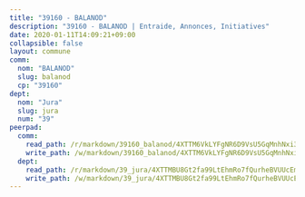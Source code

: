 ```yaml
---
title: "39160 - BALANOD"
description: "39160 - BALANOD | Entraide, Annonces, Initiatives"
date: 2020-01-11T14:09:21+09:00
collapsible: false
layout: commune
comm:
  nom: "BALANOD"
  slug: balanod
  cp: "39160"
dept:
  nom: "Jura"
  slug: jura
  num: "39"
peerpad:
  comm:
    read_path: /r/markdown/39160_balanod/4XTTM6VkLYFgNR6D9VsU5GqMnhNxi3imA7hpYb4rBz9Yi42eA
    write_path: /w/markdown/39160_balanod/4XTTM6VkLYFgNR6D9VsU5GqMnhNxi3imA7hpYb4rBz9Yi42eA-K3TgUeTgoDrMZ4yZCUGR7E75KTio5ppvgyQbsjTAdePbGBWrsVpyEXUt7ZaTnBLv7cKk2zHFuzY4xiNRLqU3ybaJJHhpcu84WCRpkFr3ZoWNmaQieTFzRC1BhsDbTQDGfniMimfc
  dept:
    read_path: /r/markdown/39_jura/4XTTMBU8Gt2fa99LtEhmRo7fQurheBVUUcEmcUcrj82YN8mg7
    write_path: /w/markdown/39_jura/4XTTMBU8Gt2fa99LtEhmRo7fQurheBVUUcEmcUcrj82YN8mg7-K3TgTcNZmu4vnNMaCfgcL8UVTLrMMzc995tkrcbQnJrz2QJUTFFzY77q7ECMK21XeFnonjpMWqFzgVngXjdq8HzYe3HRbuYXbvX8ofWBv48UvWuvbrbp8aQGQQcfezWASxj7orH1
---
```


